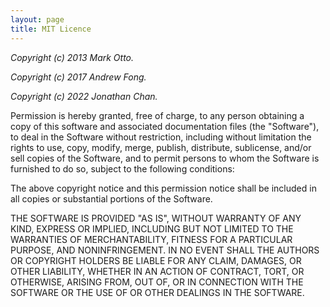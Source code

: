 ```yaml
---
layout: page
title: MIT Licence
---
```


<style>
  .content {
    font-family: Julia Mono, Consolas, Courier New, Courier, monospace;
    font-size: smaller;
  }
</style>

_Copyright (c) 2013 Mark Otto._

_Copyright (c) 2017 Andrew Fong._

_Copyright (c) 2022 Jonathan Chan._

Permission is hereby granted, free of charge, to any person obtaining a copy of this software and associated documentation files (the "Software"), to deal in the Software without restriction, including without limitation the rights to use, copy, modify, merge, publish, distribute, sublicense, and/or sell copies of the Software, and to permit persons to whom the Software is furnished to do so, subject to the following conditions:

The above copyright notice and this permission notice shall be included in all copies or substantial portions of the Software.

THE SOFTWARE IS PROVIDED "AS IS", WITHOUT WARRANTY OF ANY KIND, EXPRESS OR IMPLIED, INCLUDING BUT NOT LIMITED TO THE WARRANTIES OF MERCHANTABILITY, FITNESS FOR A PARTICULAR PURPOSE, AND NONINFRINGEMENT. IN NO EVENT SHALL THE AUTHORS OR COPYRIGHT HOLDERS BE LIABLE FOR ANY CLAIM, DAMAGES, OR OTHER LIABILITY, WHETHER IN AN ACTION OF CONTRACT, TORT, OR OTHERWISE, ARISING FROM, OUT OF, OR IN CONNECTION WITH THE SOFTWARE OR THE USE OF OR OTHER DEALINGS IN THE SOFTWARE.
